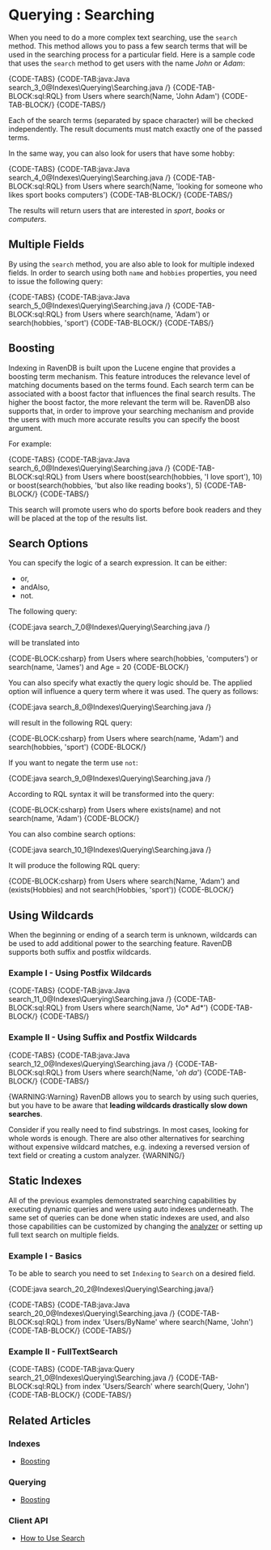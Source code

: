 ﻿# Querying : Searching

When you need to do a more complex text searching, use the `search` method. This method allows you to pass a few search terms that will be used in the searching process for a particular field. Here is a sample code
that uses the `search` method to get users with the name *John* or *Adam*:

{CODE-TABS}
{CODE-TAB:java:Java search_3_0@Indexes\Querying\Searching.java /}
{CODE-TAB-BLOCK:sql:RQL}
from Users
where search(Name, 'John Adam')
{CODE-TAB-BLOCK/}
{CODE-TABS/}

Each of the search terms (separated by space character) will be checked independently. The result documents must match exactly one of the passed terms.

In the same way, you can also look for users that have some hobby:

{CODE-TABS}
{CODE-TAB:java:Java search_4_0@Indexes\Querying\Searching.java /}
{CODE-TAB-BLOCK:sql:RQL}
from Users
where search(Name, 'looking for someone who likes sport books computers')
{CODE-TAB-BLOCK/}
{CODE-TABS/}

The results will return users that are interested in *sport*, *books* or *computers*.

## Multiple Fields

By using the `search` method, you are also able to look for multiple indexed fields. In order to search using both `name` and `hobbies` properties, you need to issue the following query:

{CODE-TABS}
{CODE-TAB:java:Java search_5_0@Indexes\Querying\Searching.java /}
{CODE-TAB-BLOCK:sql:RQL}
from Users
where search(name, 'Adam') or search(hobbies, 'sport')
{CODE-TAB-BLOCK/}
{CODE-TABS/}

## Boosting

Indexing in RavenDB is built upon the Lucene engine that provides a boosting term mechanism. This feature introduces the relevance level of matching documents based on the terms found. 
Each search term can be associated with a boost factor that influences the final search results. The higher the boost factor, the more relevant the term will be. 
RavenDB also supports that, in order to improve your searching mechanism and provide the users with much more accurate results you can specify the boost argument. 

For example:

{CODE-TABS}
{CODE-TAB:java:Java search_6_0@Indexes\Querying\Searching.java /}
{CODE-TAB-BLOCK:sql:RQL}
from Users
where boost(search(hobbies, 'I love sport'), 10) or boost(search(hobbies, 'but also like reading books'), 5)
{CODE-TAB-BLOCK/}
{CODE-TABS/}

This search will promote users who do sports before book readers and they will be placed at the top of the results list.

## Search Options

You can specify the logic of a search expression. It can be either:

* or,
* andAlso,
* not.

The following query:

{CODE:java search_7_0@Indexes\Querying\Searching.java /}

will be translated into

{CODE-BLOCK:csharp}
from Users
where search(hobbies, 'computers') or search(name, 'James') and Age = 20
{CODE-BLOCK/}

You can also specify what exactly the query logic should be. The applied option will influence a query term where it was used. The query as follows:

{CODE:java search_8_0@Indexes\Querying\Searching.java /}

will result in the following RQL query:

{CODE-BLOCK:csharp}
from Users
where search(name, 'Adam') and search(hobbies, 'sport')
{CODE-BLOCK/}

If you want to negate the term use `not`:

{CODE:java search_9_0@Indexes\Querying\Searching.java /}

According to RQL syntax it will be transformed into the query:

{CODE-BLOCK:csharp}
from Users
where exists(name) and not search(name, 'Adam')
{CODE-BLOCK/}

You can also combine search options:

{CODE:java search_10_1@Indexes\Querying\Searching.java /}

It will produce the following RQL query:

{CODE-BLOCK:csharp}
from Users
where search(Name, 'Adam') and (exists(Hobbies) and not search(Hobbies, 'sport'))
{CODE-BLOCK/}

## Using Wildcards

When the beginning or ending of a search term is unknown, wildcards can be used to add additional power to the searching feature. RavenDB supports both suffix and postfix wildcards.

### Example I - Using Postfix Wildcards

{CODE-TABS}
{CODE-TAB:java:Java search_11_0@Indexes\Querying\Searching.java /}
{CODE-TAB-BLOCK:sql:RQL}
from Users
where search(Name, 'Jo* Ad*')
{CODE-TAB-BLOCK/}
{CODE-TABS/}

### Example II - Using Suffix and Postfix Wildcards

{CODE-TABS}
{CODE-TAB:java:Java search_12_0@Indexes\Querying\Searching.java /}
{CODE-TAB-BLOCK:sql:RQL}
from Users
where search(Name, '*oh* *da*')
{CODE-TAB-BLOCK/}
{CODE-TABS/}

{WARNING:Warning}
RavenDB allows you to search by using such queries, but you have to be aware that **leading wildcards drastically slow down searches**.

Consider if you really need to find substrings. In most cases, looking for whole words is enough. There are also other alternatives for searching without expensive wildcard matches, e.g. indexing a reversed version of text field or creating a custom analyzer.
{WARNING/}

## Static Indexes

All of the previous examples demonstrated searching capabilities by executing dynamic queries and were using auto indexes underneath. The same set of queries can be done when static indexes are used, and also those capabilities can be customized by changing the [analyzer](../using-analyzers) or setting up full text search on multiple fields.

### Example I - Basics

To be able to search you need to set `Indexing` to `Search` on a desired field.

{CODE:java search_20_2@Indexes\Querying\Searching.java/}

{CODE-TABS}
{CODE-TAB:java:Java search_20_0@Indexes\Querying\Searching.java /}
{CODE-TAB-BLOCK:sql:RQL}
from index 'Users/ByName'
where search(Name, 'John')
{CODE-TAB-BLOCK/}
{CODE-TABS/}

### Example II - FullTextSearch

{CODE-TABS}
{CODE-TAB:java:Query search_21_0@Indexes\Querying\Searching.java /}
{CODE-TAB-BLOCK:sql:RQL}
from index 'Users/Search'
where search(Query, 'John')
{CODE-TAB-BLOCK/}
{CODE-TABS/}

## Related Articles

### Indexes

- [Boosting](../../indexes/boosting)

### Querying

- [Boosting](../../indexes/querying/boosting)

### Client API

- [How to Use Search](../../client-api/session/querying/how-to-use-search)
